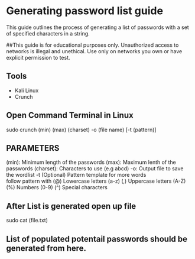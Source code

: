 # Generating password list guide

This guide outlines the process of generating a list of passwords with a set of specified characters in a
string.

##This guide is for educational purposes only. Unauthorized access to networks is illegal and unethical. Use only on networks you own or have explicit permission to test.

## Tools
- Kali Linux
- Crunch


## Open Command Terminal in Linux
  sudo crunch (min) (max) (charset) -o (file name)   [-t (pattern)]

  ## PARAMETERS
  (min): Minimum length of the passwords
  (max): Maximum lenth of the passwords
  (charset): Characters to use (e.g abcd)
  -o: Output file to save the wordlist
  -t (Optional) Pattern template for more words  
          follow pattern with
              (@) Lowercase letters (a-z)
              (,) Uppercase letters (A-Z)
              (%) Numbers (0-9)
              (^) Special characters
        <!-- the min is the minumum amount of characters which will be generated/cycled through in the string AND max will be maximum chars generated from string-->

## After List is generated open up file
  sudo cat (file.txt)

## List of populated potentail passwords should be generated from here.

        
  

  
